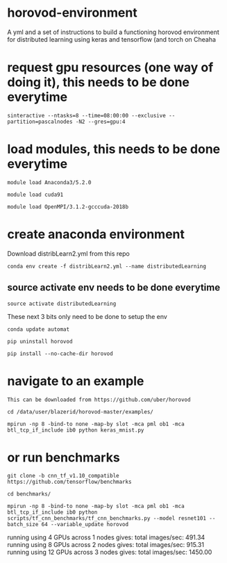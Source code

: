 # horovod-environment

A yml and a set of instructions to build a functioning horovod environment for distributed learning using keras and tensorflow (and torch on Cheaha

# request gpu resources (one way of doing it), this needs to be done everytime

`sinteractive --ntasks=8 --time=08:00:00 --exclusive --partition=pascalnodes -N2 --gres=gpu:4`

# load modules, this needs to be done everytime
`module load Anaconda3/5.2.0`

`module load cuda91`

`module load OpenMPI/3.1.2-gcccuda-2018b`

# create anaconda environment
Download distribLearn2.yml from this repo

`conda env create -f distribLearn2.yml --name distributedLearning`

## source activate env needs to be done everytime
`source activate distributedLearning`

These next 3 bits only need to be done to setup the env

`conda update automat`

`pip uninstall horovod`

`pip install --no-cache-dir horovod`

# navigate to an example
`This can be downloaded from https://github.com/uber/horovod`

`cd /data/user/blazerid/horovod-master/examples/`

`mpirun -np 8 -bind-to none -map-by slot -mca pml ob1 -mca btl_tcp_if_include ib0 python keras_mnist.py`

# or run benchmarks

`git clone -b cnn_tf_v1.10_compatible https://github.com/tensorflow/benchmarks`

`cd benchmarks/`

`mpirun -np 8 -bind-to none -map-by slot -mca pml ob1 -mca btl_tcp_if_include ib0 python scripts/tf_cnn_benchmarks/tf_cnn_benchmarks.py --model resnet101 --batch_size 64 --variable_update horovod`

running using 4 GPUs across 1 nodes gives: total images/sec: 491.34
running using 8 GPUs across 2 nodes gives: total images/sec: 915.31
running using 12 GPUs across 3 nodes gives: total images/sec: 1450.00
